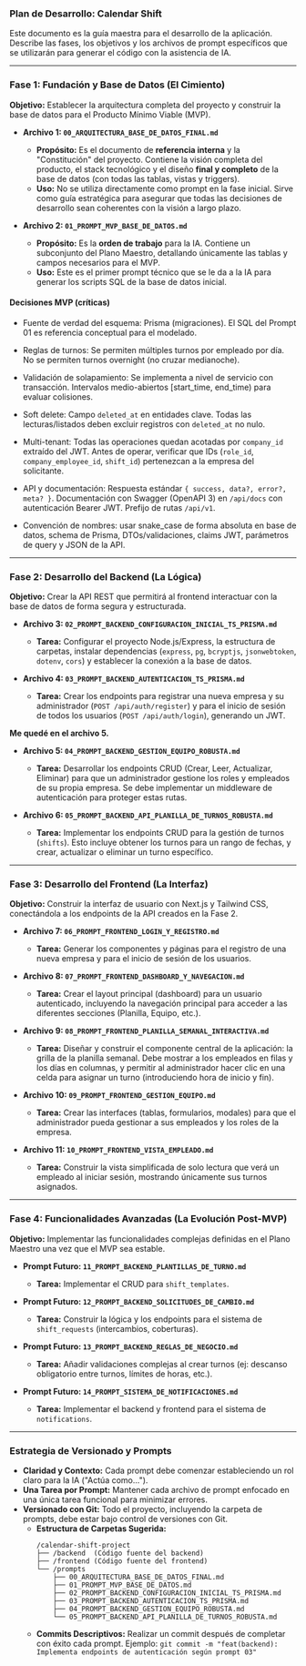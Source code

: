 ### **Plan de Desarrollo: Calendar Shift**

Este documento es la guía maestra para el desarrollo de la aplicación. Describe las fases, los objetivos y los archivos de prompt específicos que se utilizarán para generar el código con la asistencia de IA.

---

### **Fase 1: Fundación y Base de Datos (El Cimiento)**

**Objetivo:** Establecer la arquitectura completa del proyecto y construir la base de datos para el Producto Mínimo Viable (MVP).

*   **Archivo 1: `00_ARQUITECTURA_BASE_DE_DATOS_FINAL.md`**
    *   **Propósito:** Es el documento de **referencia interna** y la "Constitución" del proyecto. Contiene la visión completa del producto, el stack tecnológico y el diseño **final y completo** de la base de datos (con todas las tablas, vistas y triggers).
    *   **Uso:** No se utiliza directamente como prompt en la fase inicial. Sirve como guía estratégica para asegurar que todas las decisiones de desarrollo sean coherentes con la visión a largo plazo.

*   **Archivo 2: `01_PROMPT_MVP_BASE_DE_DATOS.md`**
    *   **Propósito:** Es la **orden de trabajo** para la IA. Contiene un subconjunto del Plano Maestro, detallando únicamente las tablas y campos necesarios para el MVP.
    *   **Uso:** Este es el primer prompt técnico que se le da a la IA para generar los scripts SQL de la base de datos inicial.

#### Decisiones MVP (críticas)

- Fuente de verdad del esquema: Prisma (migraciones). El SQL del Prompt 01 es referencia conceptual para el modelado.
- Reglas de turnos: Se permiten múltiples turnos por empleado por día. No se permiten turnos overnight (no cruzar medianoche).
- Validación de solapamiento: Se implementa a nivel de servicio con transacción. Intervalos medio-abiertos [start_time, end_time) para evaluar colisiones.
- Soft delete: Campo `deleted_at` en entidades clave. Todas las lecturas/listados deben excluir registros con `deleted_at` no nulo.
- Multi-tenant: Todas las operaciones quedan acotadas por `company_id` extraído del JWT. Antes de operar, verificar que IDs (`role_id`, `company_employee_id`, `shift_id`) pertenezcan a la empresa del solicitante.
- API y documentación: Respuesta estándar `{ success, data?, error?, meta? }`. Documentación con Swagger (OpenAPI 3) en `/api/docs` con autenticación Bearer JWT. Prefijo de rutas `/api/v1`.

- Convención de nombres: usar snake_case de forma absoluta en base de datos, schema de Prisma, DTOs/validaciones, claims JWT, parámetros de query y JSON de la API.

---

### **Fase 2: Desarrollo del Backend (La Lógica)**

**Objetivo:** Crear la API REST que permitirá al frontend interactuar con la base de datos de forma segura y estructurada.

*   **Archivo 3: `02_PROMPT_BACKEND_CONFIGURACION_INICIAL_TS_PRISMA.md`**
    *   **Tarea:** Configurar el proyecto Node.js/Express, la estructura de carpetas, instalar dependencias (`express`, `pg`, `bcryptjs`, `jsonwebtoken`, `dotenv`, `cors`) y establecer la conexión a la base de datos.

*   **Archivo 4: `03_PROMPT_BACKEND_AUTENTICACION_TS_PRISMA.md`**
    *   **Tarea:** Crear los endpoints para registrar una nueva empresa y su administrador (`POST /api/auth/register`) y para el inicio de sesión de todos los usuarios (`POST /api/auth/login`), generando un JWT.

**Me quedé en el archivo 5.**
*   **Archivo 5: `04_PROMPT_BACKEND_GESTION_EQUIPO_ROBUSTA.md`**
    *   **Tarea:** Desarrollar los endpoints CRUD (Crear, Leer, Actualizar, Eliminar) para que un administrador gestione los roles y empleados de su propia empresa. Se debe implementar un middleware de autenticación para proteger estas rutas.

*   **Archivo 6: `05_PROMPT_BACKEND_API_PLANILLA_DE_TURNOS_ROBUSTA.md`**
    *   **Tarea:** Implementar los endpoints CRUD para la gestión de turnos (`shifts`). Esto incluye obtener los turnos para un rango de fechas, y crear, actualizar o eliminar un turno específico.

---

### **Fase 3: Desarrollo del Frontend (La Interfaz)**

**Objetivo:** Construir la interfaz de usuario con Next.js y Tailwind CSS, conectándola a los endpoints de la API creados en la Fase 2.

*   **Archivo 7: `06_PROMPT_FRONTEND_LOGIN_Y_REGISTRO.md`**
    *   **Tarea:** Generar los componentes y páginas para el registro de una nueva empresa y para el inicio de sesión de los usuarios.

*   **Archivo 8: `07_PROMPT_FRONTEND_DASHBOARD_Y_NAVEGACION.md`**
    *   **Tarea:** Crear el layout principal (dashboard) para un usuario autenticado, incluyendo la navegación principal para acceder a las diferentes secciones (Planilla, Equipo, etc.).

*   **Archivo 9: `08_PROMPT_FRONTEND_PLANILLA_SEMANAL_INTERACTIVA.md`**
    *   **Tarea:** Diseñar y construir el componente central de la aplicación: la grilla de la planilla semanal. Debe mostrar a los empleados en filas y los días en columnas, y permitir al administrador hacer clic en una celda para asignar un turno (introduciendo hora de inicio y fin).

*   **Archivo 10: `09_PROMPT_FRONTEND_GESTION_EQUIPO.md`**
    *   **Tarea:** Crear las interfaces (tablas, formularios, modales) para que el administrador pueda gestionar a sus empleados y los roles de la empresa.

*   **Archivo 11: `10_PROMPT_FRONTEND_VISTA_EMPLEADO.md`**
    *   **Tarea:** Construir la vista simplificada de solo lectura que verá un empleado al iniciar sesión, mostrando únicamente sus turnos asignados.

---

### **Fase 4: Funcionalidades Avanzadas (La Evolución Post-MVP)**

**Objetivo:** Implementar las funcionalidades complejas definidas en el Plano Maestro una vez que el MVP sea estable.

*   **Prompt Futuro: `11_PROMPT_BACKEND_PLANTILLAS_DE_TURNO.md`**
    *   **Tarea:** Implementar el CRUD para `shift_templates`.

*   **Prompt Futuro: `12_PROMPT_BACKEND_SOLICITUDES_DE_CAMBIO.md`**
    *   **Tarea:** Construir la lógica y los endpoints para el sistema de `shift_requests` (intercambios, coberturas).

*   **Prompt Futuro: `13_PROMPT_BACKEND_REGLAS_DE_NEGOCIO.md`**
    *   **Tarea:** Añadir validaciones complejas al crear turnos (ej: descanso obligatorio entre turnos, límites de horas, etc.).

*   **Prompt Futuro: `14_PROMPT_SISTEMA_DE_NOTIFICACIONES.md`**
    *   **Tarea:** Implementar el backend y frontend para el sistema de `notifications`.

---

### **Estrategia de Versionado y Prompts**

*   **Claridad y Contexto:** Cada prompt debe comenzar estableciendo un rol claro para la IA ("Actúa como...").
*   **Una Tarea por Prompt:** Mantener cada archivo de prompt enfocado en una única tarea funcional para minimizar errores.
*   **Versionado con Git:** Todo el proyecto, incluyendo la carpeta de prompts, debe estar bajo control de versiones con Git.
    *   **Estructura de Carpetas Sugerida:**
        ```
        /calendar-shift-project
        ├── /backend  (Código fuente del backend)
        ├── /frontend (Código fuente del frontend)
        └── /prompts
            ├── 00_ARQUITECTURA_BASE_DE_DATOS_FINAL.md
            ├── 01_PROMPT_MVP_BASE_DE_DATOS.md
            ├── 02_PROMPT_BACKEND_CONFIGURACION_INICIAL_TS_PRISMA.md
            ├── 03_PROMPT_BACKEND_AUTENTICACION_TS_PRISMA.md
            ├── 04_PROMPT_BACKEND_GESTION_EQUIPO_ROBUSTA.md
            └── 05_PROMPT_BACKEND_API_PLANILLA_DE_TURNOS_ROBUSTA.md
        ```
    *   **Commits Descriptivos:** Realizar un commit después de completar con éxito cada prompt. Ejemplo: `git commit -m "feat(backend): Implementa endpoints de autenticación según prompt 03"`